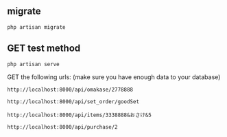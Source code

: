## migrate

`php artisan migrate`

## GET test method

`php artisan serve`

 GET the following urls:
 (make sure you have enough data to your database)

```
http://localhost:8000/api/omakase/2778888

http://localhost:8000/api/set_order/goodSet

http://localhost:8000/api/items/3338888&おさけ&5

http://localhost:8000/api/purchase/2
```